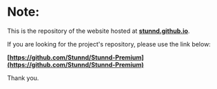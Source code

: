Note:
================

This is the repository of the website hosted at **[stunnd.github.io](http://stunnd.github.io)**.

If you are looking for the project's repository, please use the link below:

**[https://github.com/Stunnd/Stunnd-Premium](https://github.com/Stunnd/Stunnd-Premium)**

Thank you.
